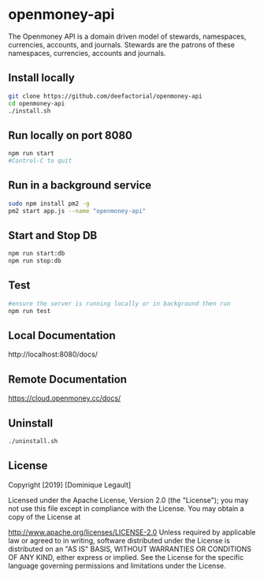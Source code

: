 # openmoney-api

The Openmoney API is a domain driven model of stewards, namespaces, currencies, accounts, and journals.
Stewards are the patrons of these namespaces, currencies, accounts and journals.

## Install locally

```sh
git clone https://github.com/deefactorial/openmoney-api
cd openmoney-api
./install.sh
```

## Run locally on port 8080

```sh
npm run start
#Control-C to quit
```

## Run in a background service

```sh
sudo npm install pm2 -g
pm2 start app.js --name "openmoney-api"
```

## Start and Stop DB

```sh
npm run start:db
npm run stop:db
```

## Test

```sh
#ensure the server is running locally or in background then run
npm run test
```

## Local Documentation

http://localhost:8080/docs/

## Remote Documentation

https://cloud.openmoney.cc/docs/

## Uninstall

```sh
./uninstall.sh
```

## License

Copyright [2019] [Dominique Legault]

Licensed under the Apache License, Version 2.0 (the "License"); you may not use this file except in compliance with the License. You may obtain a copy of the License at

http://www.apache.org/licenses/LICENSE-2.0
Unless required by applicable law or agreed to in writing, software distributed under the License is distributed on an "AS IS" BASIS, WITHOUT WARRANTIES OR CONDITIONS OF ANY KIND, either express or implied. See the License for the specific language governing permissions and limitations under the License.